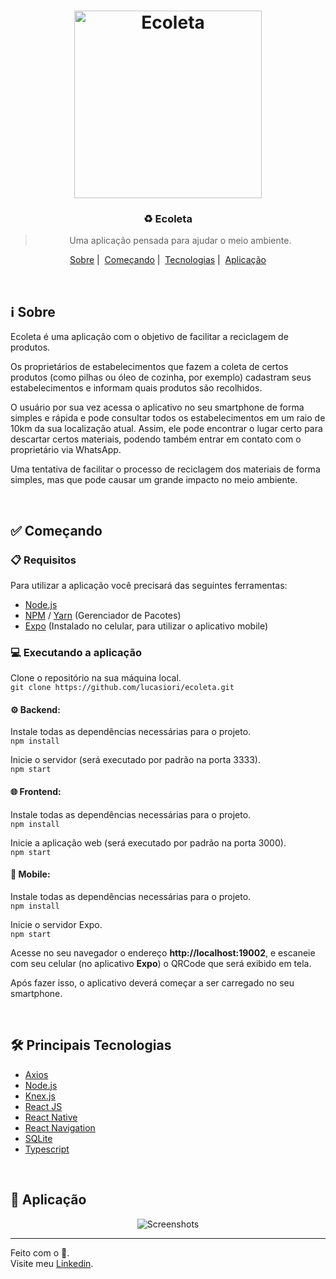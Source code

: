 <h1 align="center">
  <image src="https://github.com/lucasiori/ecoleta/blob/master/.github/ecoleta.png" alt="Ecoleta" width="300" />
</h1>

<h3 align="center">♻ Ecoleta</h3>

<blockquote align="center">Uma aplicação pensada para ajudar o meio ambiente.</blockquote>

<p align="center">
  <a href="#about">Sobre</a>&nbsp;|&nbsp;
  <a href="#getting-started">Começando</a>&nbsp;|&nbsp;
  <a href="#technologies">Tecnologias</a>&nbsp;|&nbsp;
  <a href="#preview">Aplicação</a>
</p>

<br />

<h2 id="about">ℹ Sobre</h2>
<p>Ecoleta é uma aplicação com o objetivo de facilitar a reciclagem de produtos.</p> 
<p>Os proprietários de estabelecimentos que fazem a coleta de certos produtos (como pilhas ou óleo de cozinha, por exemplo) cadastram seus estabelecimentos e informam
quais produtos são recolhidos.</p>
<p>O usuário por sua vez acessa o aplicativo no seu smartphone de forma simples e rápida e pode consultar todos os estabelecimentos em um raio de 10km da sua localização
atual. Assim, ele pode encontrar o lugar certo para descartar certos materiais, podendo também entrar em contato com o proprietário via WhatsApp.</p>
<p>Uma tentativa de facilitar o processo de reciclagem dos materiais de forma simples, mas que pode causar um grande impacto no meio ambiente.</p>

<br /> 

<h2 id="getting-started">✅ Começando</h2>
<h3>📋 Requisitos</h3>
<p>Para utilizar a aplicação você precisará das seguintes ferramentas:</p>
<ul>
  <li><a href="https://nodejs.org/pt-br/" target="_blank">Node.js</a></li>
  <li><a href="https://www.npmjs.com/" target="_blank">NPM</a> / <a href="https://yarnpkg.com/" target="_blank">Yarn</a> (Gerenciador de Pacotes)</li>
  <li><a href="https://expo.io/" target="_blank">Expo</a> (Instalado no celular, para utilizar o aplicativo mobile)</li>
</ul>

<h3>💻 Executando a aplicação</h3>
<p>
  Clone o repositório na sua máquina local. <br />
  <code>git clone https://github.com/lucasiori/ecoleta.git</code>
</p>

<h4>⚙ Backend:</h4>
<p>
  Instale todas as dependências necessárias para o projeto. <br />
  <code>npm install</code>
</p>
<p>
  Inicie o servidor (será executado por padrão na porta 3333). <br />
  <code>npm start</code>
</p>

<h4>🌐 Frontend:</h4>
<p>
  Instale todas as dependências necessárias para o projeto. <br />
  <code>npm install</code>
</p>
<p>
  Inicie a aplicação web (será executado por padrão na porta 3000). <br />
  <code>npm start</code>
</p>

<h4>📱 Mobile:</h4>
<p>
  Instale todas as dependências necessárias para o projeto. <br />
  <code>npm install</code>
</p>
<p>
  Inicie o servidor Expo. <br />
  <code>npm start</code>
</p>
<p>
  Acesse no seu navegador o endereço <strong>http://localhost:19002</strong>, e escaneie com seu celular 
  (no aplicativo <strong>Expo</strong>) o QRCode que será exibido em tela.
</p>
<p>
  Após fazer isso, o aplicativo deverá começar a ser carregado no seu smartphone.
</p>

<br />

<h2 id="technologies">🛠 Principais Tecnologias</h2>
<ul>
  <li><a href="https://github.com/axios/axios" target="_blank">Axios</a></li>
  <li><a href="https://nodejs.org/pt-br/" target="_blank">Node.js</a></li>
  <li><a href="http://knexjs.org/" target="_blank">Knex.js</a></li>
  <li><a href="https://pt-br.reactjs.org/" target="_blank">React JS</a></li>
  <li><a href="https://reactnative.dev/" target="_blank">React Native</a></li>
  <li><a href="https://reactnavigation.org/" target="_blank">React Navigation</a></li>
  <li><a href="https://www.sqlite.org/index.html" target="_blank">SQLite</a></li>
  <li><a href="https://www.typescriptlang.org/" target="_blank">Typescript</a></li> 
</ul>
  
<br />

<h2 id="preview">👀 Aplicação</h2>
<p align="center">
  <image src="https://github.com/lucasiori/ecoleta/blob/master/.github/ecoleta-screenshots.png" alt="Screenshots" />
</p>

<hr />

Feito com o 💙. <br />
Visite meu <a href="https://www.linkedin.com/in/lucas-fernando-iori-0a6070173/">Linkedin</a>. 

